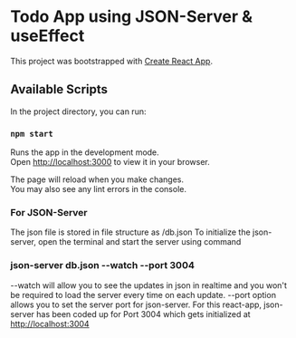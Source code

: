 # Todo App using JSON-Server & useEffect

This project was bootstrapped with [Create React App](https://github.com/facebook/create-react-app).

## Available Scripts

In the project directory, you can run:

### `npm start`

Runs the app in the development mode.\
Open [http://localhost:3000](http://localhost:3000) to view it in your browser.

The page will reload when you make changes.\
You may also see any lint errors in the console.

### For JSON-Server

The json file is stored in file structure as /db.json
To initialize the json-server, open the terminal and start the server using command
### json-server db.json --watch --port 3004

--watch will allow you to see the updates in json in realtime and you won't be required to load the server every time on each update.
--port option allows you to set the server port for json-server. For this react-app, json-server has been coded up for Port 3004 which gets initialized at [http://localhost:3004](http://localhost:3004)
